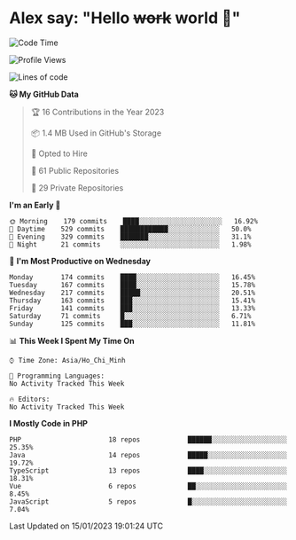 # Alex say: "Hello ~~work~~ world 🐾"

<!--START_SECTION:waka-->
![Code Time](http://img.shields.io/badge/Code%20Time-839%20hrs%205%20mins-blue)

![Profile Views](http://img.shields.io/badge/Profile%20Views-0-blue)

![Lines of code](https://img.shields.io/badge/From%20Hello%20World%20I%27ve%20Written-1%20Million%20lines%20of%20code-blue)

**🐱 My GitHub Data** 

> 🏆 16 Contributions in the Year 2023
 > 
> 📦 1.4 MB Used in GitHub's Storage 
 > 
> 💼 Opted to Hire
 > 
> 📜 61 Public Repositories 
 > 
> 🔑 29 Private Repositories  
 > 
**I'm an Early 🐤** 

```text
🌞 Morning    179 commits    ████░░░░░░░░░░░░░░░░░░░░░   16.92% 
🌆 Daytime    529 commits    ████████████░░░░░░░░░░░░░   50.0% 
🌃 Evening    329 commits    ███████░░░░░░░░░░░░░░░░░░   31.1% 
🌙 Night      21 commits     ░░░░░░░░░░░░░░░░░░░░░░░░░   1.98%

```
📅 **I'm Most Productive on Wednesday** 

```text
Monday       174 commits    ████░░░░░░░░░░░░░░░░░░░░░   16.45% 
Tuesday      167 commits    ████░░░░░░░░░░░░░░░░░░░░░   15.78% 
Wednesday    217 commits    █████░░░░░░░░░░░░░░░░░░░░   20.51% 
Thursday     163 commits    ███░░░░░░░░░░░░░░░░░░░░░░   15.41% 
Friday       141 commits    ███░░░░░░░░░░░░░░░░░░░░░░   13.33% 
Saturday     71 commits     █░░░░░░░░░░░░░░░░░░░░░░░░   6.71% 
Sunday       125 commits    ███░░░░░░░░░░░░░░░░░░░░░░   11.81%

```


📊 **This Week I Spent My Time On** 

```text
⌚︎ Time Zone: Asia/Ho_Chi_Minh

💬 Programming Languages: 
No Activity Tracked This Week

🔥 Editors: 
No Activity Tracked This Week

```

**I Mostly Code in PHP** 

```text
PHP                      18 repos            ██████░░░░░░░░░░░░░░░░░░░   25.35% 
Java                     14 repos            █████░░░░░░░░░░░░░░░░░░░░   19.72% 
TypeScript               13 repos            ████░░░░░░░░░░░░░░░░░░░░░   18.31% 
Vue                      6 repos             ██░░░░░░░░░░░░░░░░░░░░░░░   8.45% 
JavaScript               5 repos             █░░░░░░░░░░░░░░░░░░░░░░░░   7.04%

```



 Last Updated on 15/01/2023 19:01:24 UTC
<!--END_SECTION:waka-->

